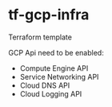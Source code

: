 # tf-gcp-infra
Terraform template

GCP Api need to be enabled:
- Compute Engine API
- Service Networking API
- Cloud DNS API
- Cloud Logging API
